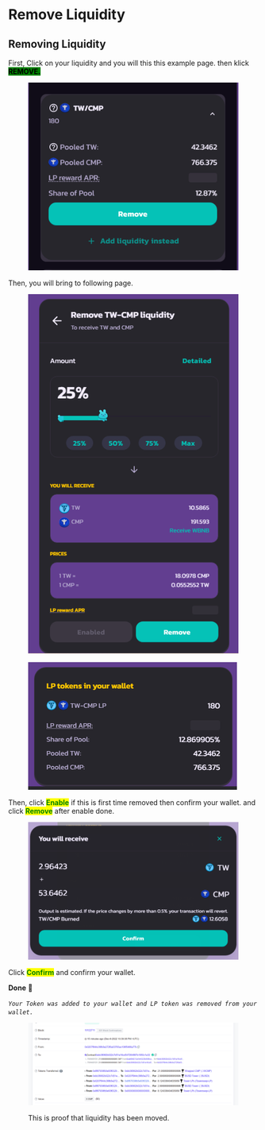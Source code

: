 # Remove Liquidity



## Removing Liquidity

First, Click on your liquidity and you will this this example page. then klick <mark style="background-color:green;">**REMOVE.**</mark>

<figure><img src="../../../../.gitbook/assets/8 (1).png" alt=""><figcaption></figcaption></figure>

Then, you will bring to following page.

<figure><img src="../../../../.gitbook/assets/9 (2).png" alt=""><figcaption></figcaption></figure>

<figure><img src="../../../../.gitbook/assets/10.png" alt=""><figcaption></figcaption></figure>

Then, click <mark style="color:green;">**Enable**</mark> if this is first time removed then confirm your wallet. and click <mark style="color:green;">**Remove**</mark> after enable done.&#x20;

<figure><img src="../../../../.gitbook/assets/11.png" alt=""><figcaption></figcaption></figure>

Click <mark style="color:green;">**Confirm**</mark> and confirm your wallet.

**Done** :tada:

_`Your Token was added to your wallet and LP token was removed from your wallet.`_

<figure><img src="../../../../.gitbook/assets/15.png" alt=""><figcaption><p>This is proof that liquidity has been moved.</p></figcaption></figure>



